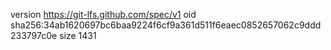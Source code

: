 version https://git-lfs.github.com/spec/v1
oid sha256:34ab1620697bc6baa9224f6cf9a361d511f6eaec0852657062c9ddd233797c0e
size 1431
